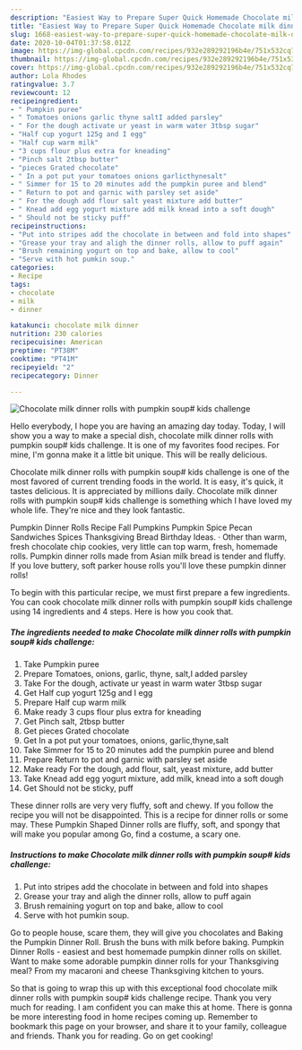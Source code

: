 ```yaml
---
description: "Easiest Way to Prepare Super Quick Homemade Chocolate milk dinner rolls with pumpkin soup# kids challenge"
title: "Easiest Way to Prepare Super Quick Homemade Chocolate milk dinner rolls with pumpkin soup# kids challenge"
slug: 1668-easiest-way-to-prepare-super-quick-homemade-chocolate-milk-dinner-rolls-with-pumpkin-soup-kids-challenge
date: 2020-10-04T01:37:58.012Z
image: https://img-global.cpcdn.com/recipes/932e289292196b4e/751x532cq70/chocolate-milk-dinner-rolls-with-pumpkin-soup-kids-challenge-recipe-main-photo.jpg
thumbnail: https://img-global.cpcdn.com/recipes/932e289292196b4e/751x532cq70/chocolate-milk-dinner-rolls-with-pumpkin-soup-kids-challenge-recipe-main-photo.jpg
cover: https://img-global.cpcdn.com/recipes/932e289292196b4e/751x532cq70/chocolate-milk-dinner-rolls-with-pumpkin-soup-kids-challenge-recipe-main-photo.jpg
author: Lola Rhodes
ratingvalue: 3.7
reviewcount: 12
recipeingredient:
- " Pumpkin puree"
- " Tomatoes onions garlic thyne saltI added parsley"
- " For the dough activate ur yeast in warm water 3tbsp sugar"
- "Half cup yogurt 125g and I egg"
- "Half cup warm milk"
- "3 cups flour plus extra for kneading"
- "Pinch salt 2tbsp butter"
- "pieces Grated chocolate"
- " In a pot put your tomatoes onions garlicthynesalt"
- " Simmer for 15 to 20 minutes add the pumpkin puree and blend"
- " Return to pot and garnic with parsley set aside"
- " For the dough add flour salt yeast mixture add butter"
- " Knead add egg yogurt mixture add milk knead into a soft dough"
- " Should not be sticky puff"
recipeinstructions:
- "Put into stripes add the chocolate in between and fold into shapes"
- "Grease your tray and aligh the dinner rolls, allow to puff again"
- "Brush remaining yogurt on top and bake, allow to cool"
- "Serve with hot pumkin soup."
categories:
- Recipe
tags:
- chocolate
- milk
- dinner

katakunci: chocolate milk dinner 
nutrition: 230 calories
recipecuisine: American
preptime: "PT38M"
cooktime: "PT41M"
recipeyield: "2"
recipecategory: Dinner

---
```



![Chocolate milk dinner rolls with pumpkin soup# kids challenge](https://img-global.cpcdn.com/recipes/932e289292196b4e/751x532cq70/chocolate-milk-dinner-rolls-with-pumpkin-soup-kids-challenge-recipe-main-photo.jpg)

Hello everybody, I hope you are having an amazing day today. Today, I will show you a way to make a special dish, chocolate milk dinner rolls with pumpkin soup# kids challenge. It is one of my favorites food recipes. For mine, I'm gonna make it a little bit unique. This will be really delicious.

Chocolate milk dinner rolls with pumpkin soup# kids challenge is one of the most favored of current trending foods in the world. It is easy, it's quick, it tastes delicious. It is appreciated by millions daily. Chocolate milk dinner rolls with pumpkin soup# kids challenge is something which I have loved my whole life. They're nice and they look fantastic.

Pumpkin Dinner Rolls Recipe Fall Pumpkins Pumpkin Spice Pecan Sandwiches Spices Thanksgiving Bread Birthday Ideas. · Other than warm, fresh chocolate chip cookies, very little can top warm, fresh, homemade rolls. Pumpkin dinner rolls made from Asian milk bread is tender and fluffy. If you love buttery, soft parker house rolls you&#39;ll love these pumpkin dinner rolls!


To begin with this particular recipe, we must first prepare a few ingredients. You can cook chocolate milk dinner rolls with pumpkin soup# kids challenge using 14 ingredients and 4 steps. Here is how you cook that.

<!--inarticleads1-->

##### The ingredients needed to make Chocolate milk dinner rolls with pumpkin soup# kids challenge:

1. Take  Pumpkin puree
1. Prepare  Tomatoes, onions, garlic, thyne, salt,I added parsley
1. Take  For the dough, activate ur yeast in warm water 3tbsp sugar
1. Get Half cup yogurt 125g and I egg
1. Prepare Half cup warm milk
1. Make ready 3 cups flour plus extra for kneading
1. Get Pinch salt, 2tbsp butter
1. Get pieces Grated chocolate
1. Get  In a pot put your tomatoes, onions, garlic,thyne,salt
1. Take  Simmer for 15 to 20 minutes add the pumpkin puree and blend
1. Prepare  Return to pot and garnic with parsley set aside
1. Make ready  For the dough, add flour, salt, yeast mixture, add butter
1. Take  Knead add egg yogurt mixture, add milk, knead into a soft dough
1. Get  Should not be sticky, puff


These dinner rolls are very very fluffy, soft and chewy. If you follow the recipe you will not be disappointed. This is a recipe for dinner rolls or some may. These Pumpkin Shaped Dinner rolls are fluffy, soft, and spongy that will make you popular among Go, find a costume, a scary one. 

<!--inarticleads2-->

##### Instructions to make Chocolate milk dinner rolls with pumpkin soup# kids challenge:

1. Put into stripes add the chocolate in between and fold into shapes
1. Grease your tray and aligh the dinner rolls, allow to puff again
1. Brush remaining yogurt on top and bake, allow to cool
1. Serve with hot pumkin soup.


Go to people house, scare them, they will give you chocolates and Baking the Pumpkin Dinner Roll. Brush the buns with milk before baking. Pumpkin Dinner Rolls - easiest and best homemade pumpkin dinner rolls on skillet. Want to make some adorable pumpkin dinner rolls for your Thanksgiving meal? From my macaroni and cheese Thanksgiving kitchen to yours. 

So that is going to wrap this up with this exceptional food chocolate milk dinner rolls with pumpkin soup# kids challenge recipe. Thank you very much for reading. I am confident you can make this at home. There is gonna be more interesting food in home recipes coming up. Remember to bookmark this page on your browser, and share it to your family, colleague and friends. Thank you for reading. Go on get cooking!
